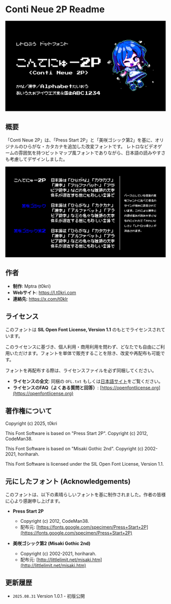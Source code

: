 # Conti Neue 2P Readme

<img src="/img/thumb.jpg">

## 概要

「Conti Neue 2P」は、「Press Start 2P」と「美咲ゴシック第2」を基に、オリジナルのひらがな・カタカナを追加した改変フォントです。
レトロなビデオゲームの雰囲気を持つビットマップ風フォントでありながら、日本語の読みやすさも考慮してデザインしました。

<img src="/img/diff.jpg" alt="ベースとしている従来の美咲フォントに比べて仮名のラインが低めに設定されています。これにより漢字との混ぜ組みが読みやすくなるのにくわえて「かわいらしさ」「レトロっぽさ」が演出されます。">

## 作者

- **制作**: Mptra (t0kri)
- **Webサイト**: https://l.t0kri.com
- **連絡先**: https://x.com/t0klr

## ライセンス

このフォントは **SIL Open Font License, Version 1.1** のもとでライセンスされています。

このライセンスに基づき、個人利用・商用利用を問わず、どなたでも自由にご利用いただけます。フォントを単体で販売することを除き、改変や再配布も可能です。

フォントを再配布する際は、ライセンスファイルを必ず同梱してください。

- **ライセンスの全文**: 同梱の `OFL.txt` もしくは[日本語サイト](https://licenses.opensource.jp/OFL-1.1/OFL-1.1.html)をご覧ください。
- **ライセンスのFAQ（よくある質問と回答）**: [https://openfontlicense.org](https://openfontlicense.org)

## 著作権について
Copyright (c) 2025, t0kri

This Font Software is based on "Press Start 2P".
Copyright (c) 2012, CodeMan38.

This Font Software is based on "Misaki Gothic 2nd".
Copyright (c) 2002-2021, horiharah.

This Font Software is licensed under the SIL Open Font License, Version 1.1.

## 元にしたフォント (Acknowledgements)

このフォントは、以下の素晴らしいフォントを基に制作されました。作者の皆様に心より感謝申し上げます。

- **Press Start 2P**
  - Copyright (c) 2012, CodeMan38.
  - 配布元: [https://fonts.google.com/specimen/Press+Start+2P](https://fonts.google.com/specimen/Press+Start+2P)

- **美咲ゴシック第2 (Misaki Gothic 2nd)**
  - Copyright (c) 2002-2021, horiharah.
  - 配布元: [http://littlelimit.net/misaki.htm](http://littlelimit.net/misaki.htm)

## 更新履歴

- `2025.08.31` Version 1.0.1 - 初版公開
